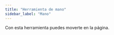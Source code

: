 ```yaml
---
title: "Herramienta de mano"
sidebar_label: "Mano"
---
```



Con esta herramienta puedes moverte en la página.
